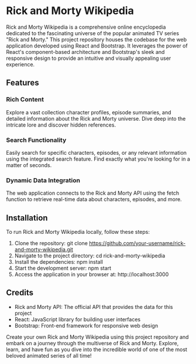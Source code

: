 # Rick and Morty Wikipedia
Rick and Morty Wikipedia is a comprehensive online encyclopedia dedicated to the fascinating universe of the popular animated TV series "Rick and Morty." This project repository houses the codebase for the web application developed using React and Bootstrap. It leverages the power of React's component-based architecture and Bootstrap's sleek and responsive design to provide an intuitive and visually appealing user experience.

## Features
### Rich Content
Explore a vast collection character profiles, episode summaries, and detailed information about the Rick and Morty universe. Dive deep into the intricate lore and discover hidden references.

### Search Functionality
Easily search for specific characters, episodes, or any relevant information using the integrated search feature. Find exactly what you're looking for in a matter of seconds.

### Dynamic Data Integration
The web application connects to the Rick and Morty API using the fetch function to retrieve real-time data about characters, episodes, and more.

## Installation
To run Rick and Morty Wikipedia locally, follow these steps:

1. Clone the repository: git clone https://github.com/your-username/rick-and-morty-wikipedia.git
2. Navigate to the project directory: cd rick-and-morty-wikipedia
3. Install the dependencies: npm install
4. Start the development server: npm start
5. Access the application in your browser at: http://localhost:3000

## Credits
- Rick and Morty API: The official API that provides the data for this project
- React: JavaScript library for building user interfaces
- Bootstrap: Front-end framework for responsive web design

Create your own Rick and Morty Wikipedia using this project repository and embark on a journey through the multiverse of Rick and Morty. Explore, learn, and have fun as you dive into the incredible world of one of the most beloved animated series of all time!
